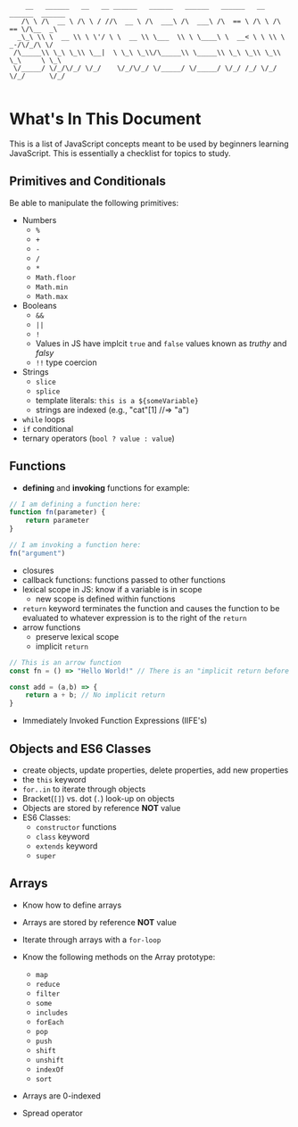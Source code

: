 ```
    __   ______   __   __ ______   ______   ______   ______   __   ______  ______  
   /\ \ /\  __ \ /\ \ / //\  __ \ /\  ___\ /\  ___\ /\  == \ /\ \ /\  == \/\__  _\ 
  _\_\ \\ \  __ \\ \ \'/ \ \  __ \\ \___  \\ \ \____\ \  __< \ \ \\ \  _-/\/_/\ \/ 
 /\_____\\ \_\ \_\\ \__|  \ \_\ \_\\/\_____\\ \_____\\ \_\ \_\\ \_\\ \_\     \ \_\ 
 \/_____/ \/_/\/_/ \/_/    \/_/\/_/ \/_____/ \/_____/ \/_/ /_/ \/_/ \/_/      \/_/ 
	
```

# What's In This Document 

This is a list of JavaScript concepts meant to be used by beginners learning JavaScript. This is essentially a checklist for topics to study.

## Primitives and Conditionals

Be able to manipulate the following primitives: 

* Numbers 
    - `%` 
    - `+`
    - `-`
    - `/`
    - `*`
    - `Math.floor` 
    - `Math.min`
    - `Math.max`
* Booleans 
    - `&&` 
    - `||`
    - `!`
    - Values in JS have implcit `true` and `false` values known as *truthy* and *falsy*
    - `!!` type coercion
* Strings 
    - `slice`
    - `splice` 
    - template literals: `this is a ${someVariable}`
    - strings are indexed (e.g., "cat"[1] //=> "a")
* `while` loops 
* `if` conditional 
* ternary operators (`bool ? value : value`)

## Functions 

* **defining** and **invoking** functions for example: 


```js 
// I am defining a function here: 
function fn(parameter) {
    return parameter
}

// I am invoking a function here:
fn("argument")
```
* closures
* callback functions: functions passed to other functions
* lexical scope in JS: know if a variable is in scope 
    - new scope is defined within functions
* `return` keyword terminates the function and causes the function to be evaluated to whatever expression is to the right of the `return`
* arrow functions
    - preserve lexical scope 
    - implicit `return` 

```js
// This is an arrow function 
const fn = () => "Hello World!" // There is an "implicit return before the "Hello World" 

const add = (a,b) => {
    return a + b; // No implicit return 
}
```

* Immediately Invoked Function Expressions (IIFE's)

## Objects and ES6 Classes

* create objects, update properties, delete properties, add new properties 
* the `this` keyword
* `for..in` to iterate through objects 
* Bracket(`[]`) vs. dot (`.`) look-up on objects
* Objects are stored by reference **NOT** value
* ES6 Classes: 
    - `constructor` functions 
    - `class` keyword 
    - `extends` keyword 
    - `super`


## Arrays 

* Know how to define arrays 
* Arrays are stored by reference **NOT** value
* Iterate through arrays with a `for-loop`
* Know the following methods on the Array prototype: 
    - `map`
    - `reduce` 
    - `filter` 
    - `some` 
    - `includes` 
    - `forEach`
    - `pop`
    - `push`
    - `shift`
    - `unshift` 
    - `indexOf` 
    - `sort`

* Arrays are 0-indexed
* Spread operator


